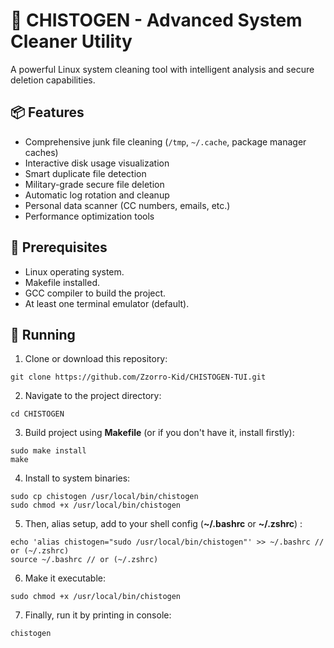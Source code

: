 # 🧹 CHISTOGEN - Advanced System Cleaner Utility

A powerful Linux system cleaning tool with intelligent analysis and secure deletion capabilities.


## 📦 Features

  - Comprehensive junk file cleaning (`/tmp`, `~/.cache`, package manager caches)
  - Interactive disk usage visualization
  - Smart duplicate file detection
  - Military-grade secure file deletion
  - Automatic log rotation and cleanup
  - Personal data scanner (CC numbers, emails, etc.)
  - Performance optimization tools
 
 
## 🔧 Prerequisites

  - Linux operating system.
  - Makefile installed.
  - GCC compiler to build the project.
  - At least one terminal emulator (default).
 
 
## 🚀 Running

   1. Clone or download this repository:
 
    git clone https://github.com/Zzorro-Kid/CHISTOGEN-TUI.git

   2. Navigate to the project directory:

    cd CHISTOGEN
    
   3. Build project using **Makefile** (or if you don't have it, install firstly):

    sudo make install
    make

   4. Install to system binaries:

    sudo cp chistogen /usr/local/bin/chistogen
    sudo chmod +x /usr/local/bin/chistogen
    
   5. Then, alias setup, add to your shell config (**~/.bashrc** or **~/.zshrc**) :

    echo 'alias chistogen="sudo /usr/local/bin/chistogen"' >> ~/.bashrc // or (~/.zshrc)
    source ~/.bashrc // or (~/.zshrc)
    
   6. Make it executable:
   
    sudo chmod +x /usr/local/bin/chistogen
    
   7. Finally, run it by printing in console:
   
    chistogen

